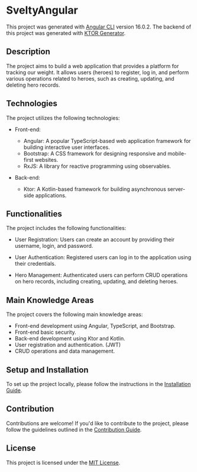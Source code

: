 # SveltyAngular

This project was generated with [Angular CLI](https://github.com/angular/angular-cli) version 16.0.2.
The backend of this project was generated with [KTOR Generator](start.ktor.io).
## Description

The project aims to build a web application that provides a platform for tracking our weight. It allows users (heroes) to register, log in, and perform various operations related to heroes, such as creating, updating, and deleting hero records.

## Technologies

The project utilizes the following technologies:

- Front-end:
  - Angular: A popular TypeScript-based web application framework for building interactive user interfaces.
  - Bootstrap: A CSS framework for designing responsive and mobile-first websites.
  - RxJS: A library for reactive programming using observables.

- Back-end:
  - Ktor: A Kotlin-based framework for building asynchronous server-side applications.

## Functionalities

The project includes the following functionalities:

- User Registration: Users can create an account by providing their username, login, and password.

- User Authentication: Registered users can log in to the application using their credentials.

- Hero Management: Authenticated users can perform CRUD operations on hero records, including creating, updating, and deleting heroes.

## Main Knowledge Areas

The project covers the following main knowledge areas:

- Front-end development using Angular, TypeScript, and Bootstrap.
- Front-end basic security.
- Back-end development using Ktor and Kotlin.
- User registration and authentication. (JWT)
- CRUD operations and data management.

## Setup and Installation

To set up the project locally, please follow the instructions in the [Installation Guide](docs/installation.md).

## Contribution

Contributions are welcome! If you'd like to contribute to the project, please follow the guidelines outlined in the [Contribution Guide](docs/contributing.md).

## License

This project is licensed under the [MIT License](LICENSE).
